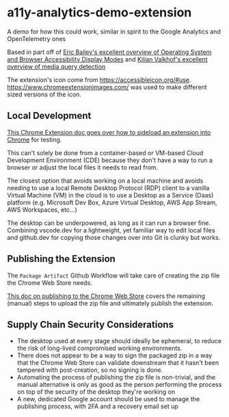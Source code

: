 # a11y-analytics-demo-extension

A demo for how this could work, similar in spirit to the Google Analytics and OpenTelemetry ones

Based in part off of [Eric Bailey's excellent overview of Operating System and Browser Accessibility Display Modes](https://www.a11yproject.com/posts/operating-system-and-browser-accessibility-display-modes/) and [Kilian Valkhof's excellent overview of media query detection](https://kilianvalkhof.com/2021/web/detecting-media-query-support-in-css-and-javascript/)

The extension's icon come from https://accessibleicon.org/#use. https://www.chromeextensionimages.com/ was used to make different sized versions of the icon.

## Local Development

[This Chrome Extension doc goes over how to sideload an extension into Chrome](https://developer.chrome.com/docs/extensions/mv3/getstarted/development-basics/#load-unpacked) for testing.

This can't solely be done from a container-based or VM-based Cloud Development Environment (CDE) because they don't have a way to run a browser or adjust the local files it needs to read from.

The closest option that avoids working on a local machine and avoids needing to use a local Remote Desktop Protocol (RDP) client to a vanilla Virtual Machine (VM) in the cloud is to use a Desktop as a Service (Daas) platform (e.g. Microsoft Dev Box, Azure Virtual Desktop, AWS App Stream, AWS Workspaces, etc...)

The desktop can be underpowered, as long as it can run a browser fine. Combining vscode.dev for a lightweight, yet familiar way to edit local files and github.dev for copying those changes over into Git is clunky but works.

## Publishing the Extension

The `Package Artifact` Github Workflow will take care of creating the zip file the Chrome Web Store needs.

[This doc on publishing to the Chrome Web Store](https://developer.chrome.com/docs/webstore/publish/) covers the remaining (manual) steps to upload the zip file and ultimately publish the extension.

## Supply Chain Security Considerations

- The desktop used at every stage should ideally be ephemeral, to reduce the risk of long-lived compromised working environments.
- There does not appear to be a way to sign the packaged zip in a way that the Chrome Web Store can validate downstream that it hasn't been tampered with post-creation, so no signing is done.
- Automating the process of publishing the zip file is non-trivial, and the manual alternative is only as good as the person performing the process on top of the security of the desktop they're working on
- A new, dedicated Google account should be used to manage the publishing process, with 2FA and a recovery email set up
